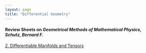 ```yaml
---
layout: page
title: "Differential Geometry"
---
```


#### Review Sheets on *Geometrical Methods of Mathematical Physics, Schutz, Bernard F.*

[2. Differentiable Manifolds and Tensors](/archives/quantum-mechanics/Sample_Course_Outline.pdf)
